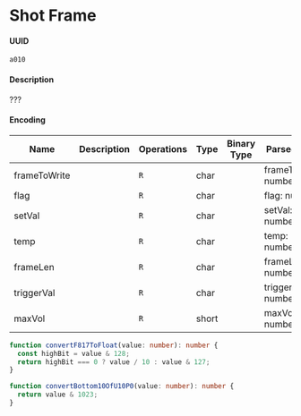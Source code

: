 # Shot Frame

#### UUID

`a010`

#### Description

???

#### Encoding

| Name         | Description | Operations | Type  | Binary Type | Parsed Type          | How to Parse             |
| ------------ | ----------- | ---------- | ----- | ----------- | -------------------- | ------------------------ |
| frameToWrite |             | `R`        | char  |             | frameToWrite: number |                          |
| flag         |             | `R`        | char  |             | flag: number         |                          |
| setVal       |             | `R`        | char  |             | setVal: number       | `v => v / 16`            |
| temp         |             | `R`        | char  |             | temp: number         | `v => v / 2`             |
| frameLen     |             | `R`        | char  |             | frameLen: number     | `convertF817ToFloat`     |
| triggerVal   |             | `R`        | char  |             | triggerVal: number   | `v => v / 16`            |
| maxVol       |             | `R`        | short |             | maxVol: number       | `convertBottom10OfU10P0` |

```ts
function convertF817ToFloat(value: number): number {
  const highBit = value & 128;
  return highBit === 0 ? value / 10 : value & 127;
}

function convertBottom10OfU10P0(value: number): number {
  return value & 1023;
}
```
